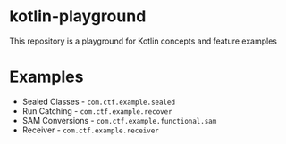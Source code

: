 # kotlin-playground
This repository is a playground for Kotlin concepts and feature examples

# Examples

- Sealed Classes - `com.ctf.example.sealed`
- Run Catching - `com.ctf.example.recover`
- SAM Conversions - `com.ctf.example.functional.sam`
- Receiver - `com.ctf.example.receiver`
